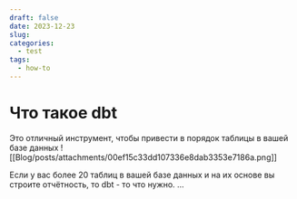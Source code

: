 ```yaml
---
draft: false
date: 2023-12-23
slug: 
categories:
  - test
tags:
  - how-to
---
```

# Что такое dbt

Это отличный инструмент, чтобы привести в порядок таблицы в вашей базе данных
![[Blog/posts/attachments/00ef15c33dd107336e8dab3353e7186a.png]]
<!-- more -->

Если у вас более 20 таблиц в вашей базе данных и на их основе вы строите отчётность, то dbt - то что нужно.
...
